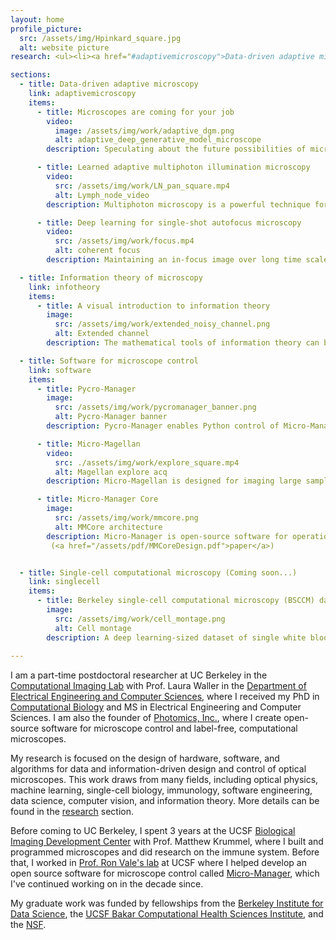 ```yaml
---
layout: home
profile_picture:
  src: /assets/img/Hpinkard_square.jpg
  alt: website picture
research: <ul><li><a href="#adaptivemicroscopy">Data-driven adaptive microscopy</a></li><li><a href="#infotheory">Information theory of microscopy</a></li><li><a href="#software">Software for microscope control</a></li><li><a href="#singlecell">Single-cell computational microscopy</a></li></ul>  A full list of publications can be found on <a href="https://scholar.google.com/citations?user=-CpByXMAAAAJ&hl=en">Google Scholar</a>.

sections:
  - title: Data-driven adaptive microscopy
    link: adaptivemicroscopy
    items:
      - title: Microscopes are coming for your job
        video:
          image: /assets/img/work/adaptive_dgm.png
          alt: adaptive_deep_generative_model_microscope
        description: Speculating about the future possibilities of microscopes controlled by machine learning algorithms. <br /> (<a href="https://rdcu.be/cVdty">paper</a>) 

      - title: Learned adaptive multiphoton illumination microscopy
        video:
          src: /assets/img/work/LN_pan_square.mp4
          alt: Lymph_node_video
        description: Multiphoton microscopy is a powerful technique for deep in vivo imaging in scattering samples. However, it requires precise, sample-dependent increases in excitation power with depth in order to maintain signal while minimizing photodamage. We show that cells with identical fluorescent labels imaged in situ can be used to train a physics-based machine learning model that solves this problem. After this training has been performed, the correct illumination power can be predicted and adaptively adjusted at each point in a 3D volume on subsequent samples as a function of the sample’s shape, without the need for specialized fluorescent labelling. We use this technique for in vivo imaging of immune responses in mouse lymph nodes following vaccination, with imaging volumes 2 orders of magnitude larger than previously reported. We achieve visualization of physiologically realistic numbers of antigen-specific T cells for the first time, and demonstrate changes in the global organization and motility of dendritic cell networks during the early stages of the immune response. <br /> (<a href="https://doi.org/10.1038/s41467-021-22246-5">paper</a>)  (<a href="https://pycro-manager.readthedocs.io/en/latest/application_notebooks/Learned_adaptive_multiphoton_illumination.html">tutorial</a>)  (<a href="https://doi.org/10.6084/m9.figshare.12841781">data</a>)

      - title: Deep learning for single-shot autofocus microscopy
        video:
          src: /assets/img/work/focus.mp4
          alt: coherent focus
        description: Maintaining an in-focus image over long time scales is an essential and nontrivial task for a variety of microscopy applications. Here, we describe a fast, robust autofocusing method compatible with a wide range of existing microscopes. It requires only the addition of one or a few off-axis illumination sources (e.g., LEDs), and can predict the focus correction from a single image with this illumination. We designed a neural network architecture, the fully connected Fourier neural network (FCFNN), that exploits an understanding of the physics of the illumination to make accurate predictions with 2–3 orders of magnitude fewer learned parameters and less memory usage than existing state-of-the-art architectures, allowing it to be trained without any specialized hardware. This technique provides fast, inexpensive autofocus capabilities compatible with a variety of microscopes. <br /> (<a href="https://doi.org/10.1364/OPTICA.6.000794">paper</a>) (<a href="https://pycro-manager.readthedocs.io/en/latest/application_notebooks/Single_shot_autofocus_pycromanager.html">tutorial</a>) (<a href="https://github.com/henrypinkard/DeepAutofocus">code</a>)

  - title: Information theory of microscopy
    link: infotheory
    items:
      - title: A visual introduction to information theory
        image:
          src: /assets/img/work/extended_noisy_channel.png
          alt: Extended channel
        description: The mathematical tools of information theory can be used to characterize the fundamental limits of data compression and accurate transmission of messages in the presence of noise. This paper presents a practical guide to key concepts in information theory, focusing on intuitions and providing visual explanations wherever possible. The only background required is familiarity with basic probability theory.  <br /> (<a href="https://doi.org/10.48550/arXiv.2206.07867">paper</a>)  (<a href="https://doi.org/10.5281/zenodo.6647779">code+figures</a>)

  - title: Software for microscope control
    link: software
    items:
      - title: Pycro-Manager
        image:
          src: /assets/img/work/pycromanager_banner.png
          alt: Pycro-Manager banner
        description: Pycro-Manager enables Python control of Micro-Manager (an open-source microscopy control software) as well as providing a simple interface for the development of customized experiments using complex, automated microscopes. It is built to handle the requirements of modern, data-intensive microscopy, and it provides capabilities for integrating real-time image processing for adaptive experiments. It is compatible with hundreds of microscope components and full microscopes. <br /> (<a href="https://pycro-manager.readthedocs.io/en/latest/">documentation</a>) (<a href="https://doi.org/10.1038/s41592-021-01087-6">paper</a>) (<a href="https://github.com/micro-manager/pycro-manager">code</a>)

      - title: Micro-Magellan
        video:
          src: ./assets/img/work/explore_square.mp4
          alt: Magellan explore acq
        description: Micro-Magellan is designed for imaging large samples that span multiple fields of view (e.g. 3D samples, whole slides, multi-well plates). It provides a graphical user interface for navigating around samples in X,Y, and Z and for defining and imaging arbitrarily shaped regions of interest. It is integrated with Pycro-manager, which enables hybrid GUI-code applications like manually controlling data acquisition through the Magellan GUI while having custom Python code processing image data on-the-fly. <br /> (<a href="https://micro-manager.org/MicroMagellan">documentation</a>) (<a href="https://doi.org/10.1038/nmeth.3991">paper</a>) (<a href="https://github.com/micro-manager/micro-manager/tree/master/plugins/Magellan">code</a>)

      - title: Micro-Manager Core
        image:
          src: /assets/img/work/mmcore.png
          alt: MMCore architecture
        description: Micro-Manager is open-source software for operation of automated microscopes. The Core module in Micro-Manager is a hardware device abstraction layer that enables the same code to operate many different hardware devices with no changes. Because of the great number of devices now supported by this software layer and the tantalizing potential to use this code under many more conditions, here we review the original software design and identify possible improvements to enable its future use under a wider variety of circumstances
         (<a href="/assets/pdf/MMCoreDesign.pdf">paper</a>)


  - title: Single-cell computational microscopy (Coming soon...)
    link: singlecell
    items:
      - title: Berkeley single-cell computational microscopy (BSCCM) dataset
        image: 
          src: /assets/img/work/cell_montage.png
          alt: Cell montage
        description: A deep learning-sized dataset of single white blood cells under a variety of illumination conditions. Coming soon...
    
---
```



<p>I am a part-time postdoctoral researcher at UC Berkeley in the <a href="http://www.laurawaller.com/">Computational Imaging Lab</a> with Prof. Laura Waller in the <a href="https://eecs.berkeley.edu/">Department of Electrical Engineering and Computer Sciences</a>, where I received my PhD in <a href="https://ccb.berkeley.edu/academics/phd-in-computational-biology/" >Computational Biology</a> and MS in Electrical Engineering and Computer Sciences. I am also the founder of <a href="https://photomics.ai/">Photomics, Inc.</a>, where I create open-source software for microscope control and label-free, computational microscopes.
</p> 

<p>My research is focused on the design of hardware, software, and algorithms for data and information-driven design and control of optical microscopes. This work draws from many fields, including optical physics, machine learning, single-cell biology, immunology, software engineering, data science, computer vision, and information theory. More details can be found in the <a href="https://henrypinkard.github.io#research">research</a> section.

<p>
Before coming to UC Berkeley, I spent 3 years at the UCSF <a href="https://bidc.ucsf.edu/">Biological Imaging Development Center</a> with Prof. Matthew Krummel, where I built and programmed microscopes and did research on the immune system. Before that, I worked in <a href="https://valelab.ucsf.edu/">Prof. Ron Vale's lab</a> at UCSF where I helped develop an open source software for microscope control called <a href="https://micro-manager.org/wiki/Micro-Manager_Open_Source_Microscopy_Software">Micro-Manager</a>, which I've continued working on in the decade since.</p> 


<p>My graduate work was funded by fellowships from the <a href="https://bids.berkeley.edu/">Berkeley Institute for Data Science</a>, the <a href="https://bakarinstitute.ucsf.edu/">UCSF Bakar Computational Health Sciences Institute</a>, and the <a href="https://www.nsf.gov/">NSF</a>. 





